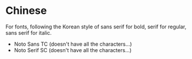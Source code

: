 # Chinese

For fonts, following the Korean style of sans serif for bold, serif for regular, sans serif for italic.

- Noto Sans TC (doesn't have all the characters...)
- Noto Serif SC (doesn't have all the characters...)